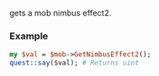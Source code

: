 gets a mob nimbus effect2.
### Example

```perl
my $val = $mob->GetNimbusEffect2();
quest::say($val); # Returns uint
```